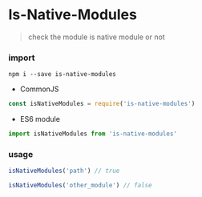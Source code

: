 # Is-Native-Modules
> check the module is native module or not

### import

```shell
npm i --save is-native-modules
```

* CommonJS

```js
const isNativeModules = require('is-native-modules')
```

* ES6 module
```js
import isNativeModules from 'is-native-modules'
```

### usage

```js
isNativeModules('path') // true

isNativeModules('other_module') // false
```